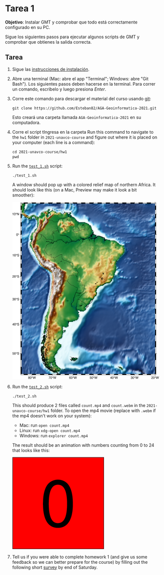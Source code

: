 # Tarea 1

**Objetivo**: Instalar GMT y comprobar que todo está correctamente configurado en su PC.


Sigue los siguientes pasos para ejecutar algunos scripts de GMT y comprobar
que obtienes la salida correcta.


## Tarea

1. Sigue las [instrucciones de instalación](../INSTALL.md).
2. Abre una terminal (Mac: abre el app "Terminal"; Windows: abre "Git Bash").
   Los siguientes pasos deben hacerse en la terminal.
   Para correr un comando, escribelo y luego presiona *Enter*.
3. Corre este comando para descargar el material del curso usando [git](https://en.wikipedia.org/wiki/Git):

   ```
   git clone https://github.com/Esteban82/AGA-Geoinformatica-2021.git
   ```

   Esto creará una carpeta llamada `AGA-Geoinformatica-2021` en su computadora.

4. Corre el script tIngresa en la carpeta Run this command to navigate to the `hw1` folder in `2021-unavco-course` and figure
   out where it is placed on your computer (each line is a command):

   ```
   cd 2021-unavco-course/hw1
   pwd
   ```

5. Run the [`test_1.sh`](test_1.sh) script:

   ```
   ./test_1.sh
   ```

   A window should pop up with a colored relief map of northern Africa. It should look
   like this (on a Mac, Preview may make it look a bit smoother):

   ![`2021-unavco-course/hw1/output/test1.pdf`](salida/prueba1.png)
6. Run the [`test_2.sh`](test_2.sh) script:

   ```
   ./test_2.sh
   ```

   This should produce 2 files called `count.mp4` and `count.webm` in the
   `2021-unavco-course/hw1` folder. To open the mp4 movie (replace with `.webm`
   if the mp4 doesn't work on your system):

   * Mac: run `open count.mp4`
   * Linux: run `xdg-open count.mp4`
   * Windows: run `explorer count.mp4`

   The result should be an animation with numbers counting from 0 to 24 that looks like
   this:

   ![`2021-unavco-course/hw1/output/count.mp4`](salida/contar.gif)
7. Tell us if you were able to complete homework 1 (and give us some feedback so we can better prepare for the course) by filling out
   the following short [survey](https://forms.gle/FnEeTK9CLgYHBMzD9) by end of Saturday.
